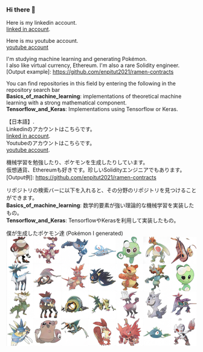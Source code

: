 ### Hi there 👋
Here is my linkedin account.  
[linked in account](https://www.linkedin.com/in/yuto-nakashima-694299213/).  

Here is mu youtube account.  
[youtube account](https://www.youtube.com/channel/UCL86DvmiKyfVfws7M9Y2t2Q)

I'm studying machine learning and generating Pokémon.  
I also like virtual currency, Ethereum. I'm also a rare Solidity engineer. [Output example]: https://github.com/enpitut2021/ramen-contracts

You can find repositories in this field by entering the following in the repository search bar  
__Basics_of_machine_learning__: implementations of theoretical machine learning with a strong mathematical component.  
__Tensorflow_and_Keras__: Implementations using Tensorflow or Keras.

【日本語】.  
Linkedinのアカウントはこちらです。  
[linked in account](https://www.linkedin.com/in/yuto-nakashima-694299213/).  
Youtubeのアカウントはこちらです。   
[youtube account](https://www.youtube.com/channel/UCL86DvmiKyfVfws7M9Y2t2Q).  


機械学習を勉強したり、ポケモンを生成したりしています。  
仮想通貨、Ethereumも好きです。珍しいSolidityエンジニアでもあります。[Output例]: https://github.com/enpitut2021/ramen-contracts

リポジトリの検索バーに以下を入れると、その分野のリポジトリを見つけることができます。  
__Basics_of_machine_learning__: 数学的要素が強い理論的な機械学習を実装したもの。  
__Tensorflow_and_Keras__: TensorflowやKerasを利用して実装したもの。

僕が生成したポケモン達 (Pokémon I generated)
![生成したポケモン例](stylegan2-generate-pokemon.png)

<!--
**n-yuzuto/n-yuzuto** is a ✨ _special_ ✨ repository because its `README.md` (this file) appears on your GitHub profile.

Here are some ideas to get you started:

- 🔭 I’m currently working on ...
- 🌱 I’m currently learning ...
- 👯 I’m looking to collaborate on ...
- 🤔 I’m looking for help with ...
- 💬 Ask me about ...
- 📫 How to reach me: ...
- 😄 Pronouns: ...
- ⚡ Fun fact: ...
-->

